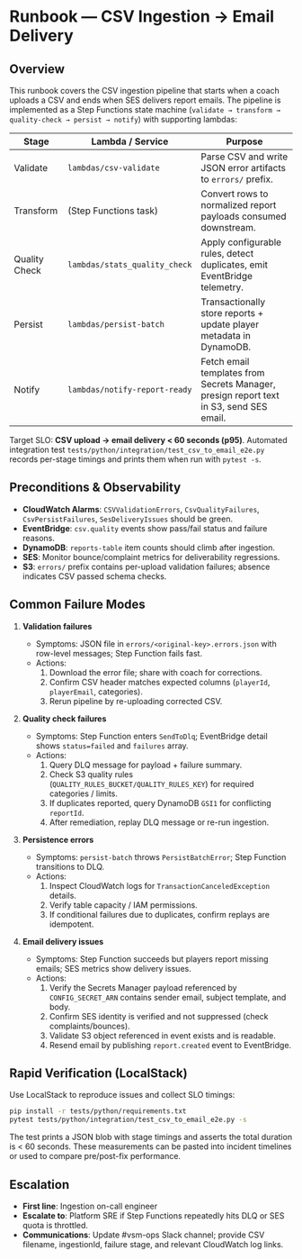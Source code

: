 # Runbook — CSV Ingestion → Email Delivery

## Overview
This runbook covers the CSV ingestion pipeline that starts when a coach uploads a CSV and ends when SES delivers report emails. The pipeline is implemented as a Step Functions state machine (`validate → transform → quality-check → persist → notify`) with supporting lambdas:

| Stage | Lambda / Service | Purpose |
| --- | --- | --- |
| Validate | `lambdas/csv-validate` | Parse CSV and write JSON error artifacts to `errors/` prefix. |
| Transform | (Step Functions task) | Convert rows to normalized report payloads consumed downstream. |
| Quality Check | `lambdas/stats_quality_check` | Apply configurable rules, detect duplicates, emit EventBridge telemetry. |
| Persist | `lambdas/persist-batch` | Transactionally store reports + update player metadata in DynamoDB. |
| Notify | `lambdas/notify-report-ready` | Fetch email templates from Secrets Manager, presign report text in S3, send SES email. |

Target SLO: **CSV upload → email delivery < 60 seconds (p95)**. Automated integration test `tests/python/integration/test_csv_to_email_e2e.py` records per-stage timings and prints them when run with `pytest -s`.

## Preconditions & Observability
- **CloudWatch Alarms**: `CSVValidationErrors`, `CsvQualityFailures`, `CsvPersistFailures`, `SesDeliveryIssues` should be green.
- **EventBridge**: `csv.quality` events show pass/fail status and failure reasons.
- **DynamoDB**: `reports-table` item counts should climb after ingestion.
- **SES**: Monitor bounce/complaint metrics for deliverability regressions.
- **S3**: `errors/` prefix contains per-upload validation failures; absence indicates CSV passed schema checks.

## Common Failure Modes
1. **Validation failures**
   - Symptoms: JSON file in `errors/<original-key>.errors.json` with row-level messages; Step Function fails fast.
   - Actions:
     1. Download the error file; share with coach for corrections.
     2. Confirm CSV header matches expected columns (`playerId`, `playerEmail`, categories).
     3. Rerun pipeline by re-uploading corrected CSV.

2. **Quality check failures**
   - Symptoms: Step Function enters `SendToDlq`; EventBridge detail shows `status=failed` and `failures` array.
   - Actions:
     1. Query DLQ message for payload + failure summary.
     2. Check S3 quality rules (`QUALITY_RULES_BUCKET/QUALITY_RULES_KEY`) for required categories / limits.
     3. If duplicates reported, query DynamoDB `GSI1` for conflicting `reportId`.
     4. After remediation, replay DLQ message or re-run ingestion.

3. **Persistence errors**
   - Symptoms: `persist-batch` throws `PersistBatchError`; Step Function transitions to DLQ.
   - Actions:
     1. Inspect CloudWatch logs for `TransactionCanceledException` details.
     2. Verify table capacity / IAM permissions.
     3. If conditional failures due to duplicates, confirm replays are idempotent.

4. **Email delivery issues**
   - Symptoms: Step Function succeeds but players report missing emails; SES metrics show delivery issues.
   - Actions:
     1. Verify the Secrets Manager payload referenced by `CONFIG_SECRET_ARN` contains sender email, subject template, and body.
     2. Confirm SES identity is verified and not suppressed (check complaints/bounces).
     3. Validate S3 object referenced in event exists and is readable.
     4. Resend email by publishing `report.created` event to EventBridge.

## Rapid Verification (LocalStack)
Use LocalStack to reproduce issues and collect SLO timings:

```bash
pip install -r tests/python/requirements.txt
pytest tests/python/integration/test_csv_to_email_e2e.py -s
```

The test prints a JSON blob with stage timings and asserts the total duration is < 60 seconds. These measurements can be pasted into incident timelines or used to compare pre/post-fix performance.

## Escalation
- **First line**: Ingestion on-call engineer
- **Escalate to**: Platform SRE if Step Functions repeatedly hits DLQ or SES quota is throttled.
- **Communications**: Update #vsm-ops Slack channel; provide CSV filename, ingestionId, failure stage, and relevant CloudWatch log links.
